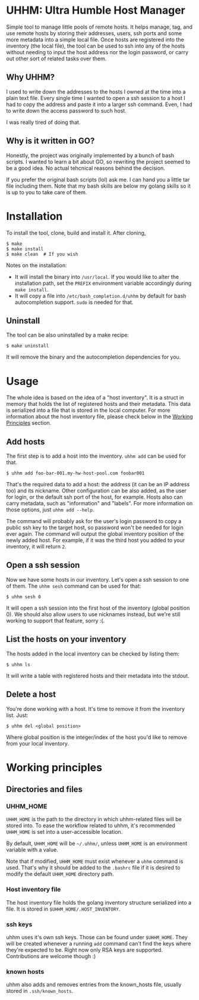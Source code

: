# UHHM: Ultra Humble Host Manager

Simple tool to manage little pools of remote hosts. It helps manage, tag, and use remote hosts by storing their addresses, users, ssh ports and some more metadata into a simple local file. Once hosts are registered into the inventory (the local file), the tool can be used to ssh into any of the hosts without needing to input the host address nor the login password, or carry out other sort of related tasks over them.

## Why UHHM?
I used to write down the addresses to the hosts I owned at the time into a plain text file. Every single time I wanted to open a ssh session to a host I had to copy the address and paste it into a larger ssh command. Even, I had to write down the access password to such host.

I was really tired of doing that.

## Why is it written in GO?
Honestly, the project was originally implemented by a bunch of bash scripts. I wanted to learn a bit about GO, so rewriting the project seemed to be a good idea. No actual tehcnical reasons behind the decision.

If you prefer the original bash scripts (lol) ask me. I can hand you a little tar file including them. Note that my bash skills are below my golang skills so it is up to you to take care of them.

# Installation
To install the tool, clone, build and install it. After cloning,
```{bash}
$ make
$ make install
$ make clean  # If you wish
```
Notes on the installation:
- It will install the binary into `/usr/local`. If you would like to alter the installation path, set the `PREFIX` environment variable accordingly during `make install`.
- It will copy a file into `/etc/bash_completion.d/uhhm` by default for bash autocompletion support. `sudo` is needed for that.

## Uninstall
The tool can be also uninstalled by a make recipe:
```{bash}
$ make uninstall
```
It will remove the binary and the autocompletion dependencies for you.

# Usage
The whole idea is based on the idea of a "host inventory". It is a struct in memory that holds the list of registered hosts and their metadata. This data is serialized into a file that is stored in the local computer. For more information about the host inventory file, please check below in the [Working Principles](#working-principles) section.

## Add hosts
The first step is to add a host into the inventory. `uhhm add` can be used for that.
```{bash}
$ uhhm add foo-bar-001.my-hw-host-pool.com foobar001
```
That's the required data to add a host: the address (it can be an IP address too) and its nickname. Other configuration can be also added, as the user for login, or the default ssh port of the host, for example. Hosts also can carry metadata, such as "information" and "labels". For more information on those options, just `uhhm add --help`.

The command will probably ask for the user's login password to copy a public ssh key to the target host, so password won't be needed for login ever again.
The command will output the global inventory position of the newly added host. For example, if it was the third host you added to your inventory, it will return `2`.

## Open a ssh session
Now we have some hosts in our inventory. Let's open a ssh session to one of them. The `uhhm sesh` command can be used for that:
```{bash}
$ uhhm sesh 0
```
It will open a ssh session into the first host of the inventory (global position 0). We should also allow users to use nicknames instead, but we're still working to support that feature, sorry :(.

## List the hosts on your inventory
The hosts added in the local inventory can be checked by listing them:
```{bash}
$ uhhm ls
```
It will write a table with registered hosts and their metadata into the stdout.

## Delete a host
You're done working with a host. It's time to remove it from the inventory list. Just:
```{bash}
$ uhhm del <global position>
```
Where global position is the integer/index of the host you'd like to remove from your local inventory.


# Working principles

## Directories and files
### UHHM_HOME
`UHHM_HOME` is the path to the directory in which uhhm-related files will be stored into. To ease the workflow related to uhhm, it's recommended `UHHM_HOME` is set into a user-accessible location.

By default, `UHHM_HOME` will be `~/.uhhm/`, unless `UHHM_HOME` is an environment variable with a value.

Note that if modified, `UHHM_HOME` must exist whenever a `uhhm` command is used. That's why it should be added to the `.bashrc` file if it is desired to modify the default `UHHM_HOME` directory path.

### Host inventory file
The host inventory file holds the golang inventory structure serialized into a file. It is stored in `$UHHM_HOME/.HOST_INVENTORY`.

### ssh keys
uhhm uses it's own ssh keys. Those can be found under `$UHHM_HOME`. They will be created whenever a running `add` command can't find the keys where they're expected to be. Right now only RSA keys are supported. Contributions are welcome though :)

### known hosts
uhhm also adds and removes entries from the known_hosts file, usually stored in `.ssh/known_hosts`.
